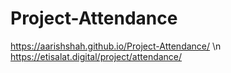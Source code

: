 # Project-Attendance
https://aarishshah.github.io/Project-Attendance/
\n
https://etisalat.digital/project/attendance/
